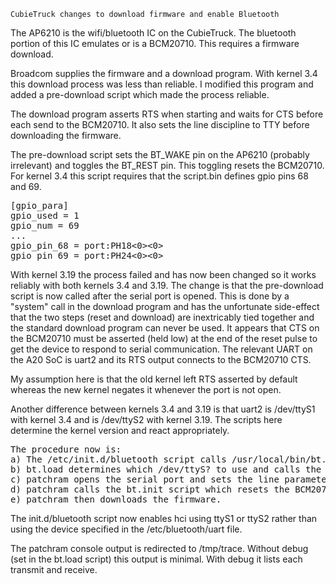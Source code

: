 	CubieTruck changes to download firmware and enable Bluetooth

The AP6210 is the wifi/bluetooth IC on the CubieTruck.  The bluetooth portion
of this IC emulates or is a BCM20710.  This requires a firmware download.

Broadcom supplies the firmware and a download program.  With kernel 3.4 this
download process was less than reliable.  I modified this program and added
a pre-download script which made the process reliable.


The download program asserts RTS when starting and waits for CTS before each send
to the BCM20710.  It also sets the line discipline to TTY before downloading
the firmware.


The pre-download script sets the BT_WAKE pin on the AP6210 (probably irrelevant)
and toggles the BT_REST pin.  This toggling resets the BCM20710.  For kernel 3.4
this script requires that the script.bin defines gpio pins 68 and 69.

<pre>
[gpio_para]
gpio_used = 1
gpio_num = 69
...
gpio_pin_68 = port:PH18<0><default><default><0>
gpio_pin_69 = port:PH24<0><default><default><0>
</pre>


With kernel 3.19 the process failed and has now been changed so it works
reliably with both kernels 3.4 and 3.19.  The change is that the pre-download
script is now called after the serial port is opened.  This is done by a 
"system" call in the download program and has the unfortunate side-effect that
the two steps (reset and download) are inextricably tied together and the
standard download program can never be used.  It appears that CTS on the 
BCM20710 must be asserted (held low) at the end of the reset pulse to get the
device to respond to serial communication.  The relevant UART on the A20 SoC
is uart2 and its RTS output connects to the BCM20710 CTS.

My assumption here is that the old kernel left RTS asserted by default whereas
the new kernel negates it whenever the port is not open.

Another difference between kernels 3.4 and 3.19 is that uart2 is /dev/ttyS1 with
kernel 3.4 and is /dev/ttyS2 with kernel 3.19.  The scripts here determine the
kernel version and react appropriately.


<pre>
The procedure now is:
a) The /etc/init.d/bluetooth script calls /usr/local/bin/bt.load.
b) bt.load determines which /dev/ttyS? to use and calls the patchram program.
c) patchram opens the serial port and sets the line parameters.
d) patchram calls the bt.init script which resets the BCM20710.
e) patchram then downloads the firmware.
</pre>


The init.d/bluetooth script now enables hci using ttyS1 or ttyS2 rather than
using the device specified in the /etc/bluetooth/uart file.

The patchram console output is redirected to /tmp/trace.  Without debug (set in
the bt.load script) this output is minimal.  With debug it lists each transmit
and receive.

